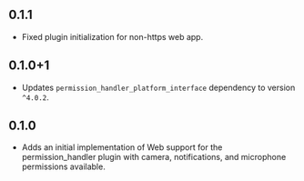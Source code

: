 ## 0.1.1

* Fixed plugin initialization for non-https web app.

## 0.1.0+1

* Updates `permission_handler_platform_interface` dependency to version `^4.0.2`.

## 0.1.0

* Adds an initial implementation of Web support for the permission_handler plugin with camera, notifications, and microphone permissions available.
